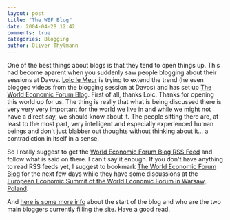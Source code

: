 ```yaml
---
layout: post
title: "The WEF Blog"
date: 2004-04-28 12:42
comments: true
categories: Blogging
author: Oliver Thylmann
---
```



One of the best things about blogs is that they tend to open things up. This had become aparent when you suddenly saw people blogging about their sessions at Davos. [Loic le Meur](http://www.loiclemeur.com/) is trying to extend the trend (he even blogged videos from the blogging session at Davos) and has set up [The World Economic Forum Blog](http://wef.typepad.com/blog/). First of all, thanks Loic. Thanks for opening this world up for us. The thing is really that what is being discussed there is very very very important for the world we live in and while we might not have a direct say, we should know about it. The people sitting there are, at least to the most part, very intelligent and especially experienced human beings and don't just blabber out thoughts without thinking about it... a contradiction in itself in a sense. 

So I really suggest to get the [World Economic Forum Blog RSS Feed](http://wef.typepad.com/blog/index.rdf) and follow what is said on there. I can't say it enough. If you don't have anything to read RSS feeds yet, I suggest to bookmark [The World Economic Forum Blog](http://wef.typepad.com/blog/) for the next few days while they have some discussions at the [European Economic Summit of the World Economic Forum in Warsaw, Poland](http://www.weforum.org/site/homepublic.nsf/Content/European+Economic+Summit+2004).

And [here is some more info](http://wef.typepad.com/blog/2004/04/welcome_to_the_.html) about the start of the blog and who are the two main bloggers currently filling the site. Have a good read.


